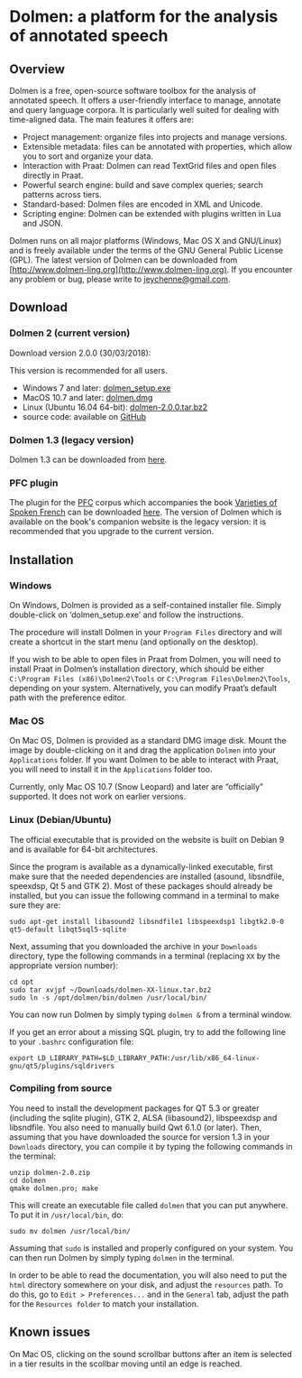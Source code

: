 # Dolmen: a platform for the analysis of annotated speech


## Overview

Dolmen is a free, open-source software toolbox for the analysis of annotated speech. It offers a user-friendly interface to manage, annotate and query language corpora. It is particularly well suited for dealing with time-aligned data. The main features it offers are: 

* Project management: organize files into projects and manage versions. 
* Extensible metadata: files can be annotated with properties, which allow you to sort and organize your data. 
* Interaction with Praat: Dolmen can read TextGrid files and open files directly in Praat. 
* Powerful search engine: build and save complex queries; search patterns across tiers. 
* Standard-based: Dolmen files are encoded in XML and Unicode. 
* Scripting engine: Dolmen can be extended with plugins written in Lua and JSON.

Dolmen runs on all major platforms (Windows, Mac OS X and GNU/Linux) and is freely available under the terms of the GNU General Public License (GPL). 
The latest version of Dolmen can be downloaded from [http://www.dolmen-ling.org](http://www.dolmen-ling.org). If you encounter any problem or bug, 
please write to jeychenne@gmail.com. 

## Download 

### Dolmen 2 (current version)

Download version 2.0.0 (30/03/2018):

This version is recommended for all users.

- Windows 7 and later: [dolmen_setup.exe](http://julieneychenne.info/files/v2/dolmen_setup.exe)
- MacOS 10.7 and later: [dolmen.dmg](http://julieneychenne.info/files/v2/dolmen.dmg)
- Linux (Ubuntu 16.04 64-bit): [dolmen-2.0.0.tar.bz2](http://julieneychenne.info/files/v2/dolmen-2.0.0-linux.tar.bz2)
- source code: available on [GitHub](https://github.com/jeychenne/dolmen-qt/releases)


### Dolmen 1.3 (legacy version)

Dolmen 1.3 can be downloaded from [here](http://www.julieneychenne.info/dolmen/#download).


### PFC plugin

The plugin for the [PFC](http://wwww.projet-pfc.net) corpus which accompanies the book [Varieties of Spoken French](https://global.oup.com/academic/product/varieties-of-spoken-french-9780199573714?cc=kr&lang=en&) can be downloaded [here](http://julieneychenne.info/files/plugin-OUP.zip). The version of Dolmen which is available
on the book's companion website is the legacy version: it is recommended that you upgrade to the current version.

## Installation


### Windows
On Windows, Dolmen is provided as a self-contained installer file. Simply double-click on ‘dolmen_setup.exe’ and follow the instructions.

The procedure will install Dolmen in your `Program Files` directory and will create a shortcut in the start menu (and optionally on the desktop).

If you wish to be able to open files in Praat from Dolmen, you will need to install Praat in Dolmen’s installation directory, which should be either 
`C:\Program Files (x86)\Dolmen2\Tools` or `C:\Program Files\Dolmen2\Tools`, depending on your system. Alternatively, you can modify Praat’s default 
path with the preference editor.</p>

### Mac OS

On Mac OS, Dolmen is provided as a standard DMG image disk. Mount the image by double-clicking on it and drag the application `Dolmen` into your 
`Applications` folder. If you want Dolmen to be able to interact with Praat, you will need to install it in the `Applications` folder too.

Currently, only Mac OS 10.7 (Snow Leopard) and later are “officially” supported. It does not work on earlier versions.


### Linux (Debian/Ubuntu)

The official executable that is provided on the website is built on Debian 9 and is available for 64-bit architectures. 

Since the program is available as a dynamically-linked executable, first make sure that the needed dependencies are installed (asound, libsndfile, speexdsp, Qt 5 and GTK 2). Most of these packages should already be installed, but you can issue the following command in a terminal to make sure they are:

```
sudo apt-get install libasound2 libsndfile1 libspeexdsp1 libgtk2.0-0 qt5-default libqt5sql5-sqlite
```

Next, assuming that you downloaded the archive in your `Downloads` directory, type the following commands in a terminal (replacing `XX` by the appropriate version number):

```
cd opt
sudo tar xvjpf ~/Downloads/dolmen-XX-linux.tar.bz2
sudo ln -s /opt/dolmen/bin/dolmen /usr/local/bin/
```


You can now run Dolmen by simply typing `dolmen &` from a terminal window.

If you get an error about a missing SQL plugin, try to add the following line to your `.bashrc` configuration file:

```
export LD_LIBRARY_PATH=$LD_LIBRARY_PATH:/usr/lib/x86_64-linux-gnu/qt5/plugins/sqldrivers
```

### Compiling from source

You need to install the development packages for QT 5.3 or greater (including the sqlite plugin), GTK 2, ALSA (libasound2), libspeexdsp and libsndfile. 
You also need to manually build Qwt 6.1.0 (or later). Then, assuming that you have downloaded the source for version 1.3 in your `Downloads` directory, 
you can compile it by typing the following commands in the terminal:

```
unzip dolmen-2.0.zip
cd dolmen
qmake dolmen.pro; make
```

This will create an executable file called `dolmen` that you can put anywhere. To put it in `/usr/local/bin`, do:

```
sudo mv dolmen /usr/local/bin/
```

Assuming that `sudo` is installed and properly configured on your system. You can then run Dolmen by simply typing `dolmen` in the terminal. 

In order to be able to read the documentation, you will also need to put the `html` directory somewhere on your disk, and adjust the `resources` path. To do this, go to `Edit > Preferences...` and in the `General` tab, adjust the path for the `Resources folder` to match your installation.

## Known issues

On Mac OS, clicking on the sound scrollbar buttons after an item is selected in a tier results in the scollbar moving until an edge is reached.
